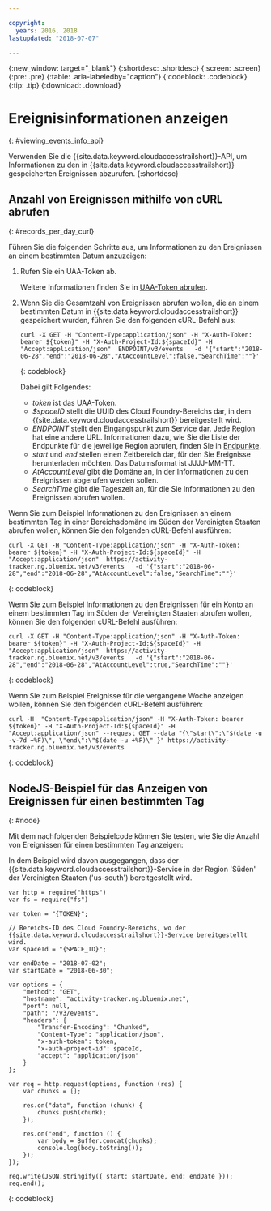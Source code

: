 ```yaml
---

copyright:
  years: 2016, 2018
lastupdated: "2018-07-07"

---
```


{:new_window: target="_blank"}
{:shortdesc: .shortdesc}
{:screen: .screen}
{:pre: .pre}
{:table: .aria-labeledby="caption"}
{:codeblock: .codeblock}
{:tip: .tip}
{:download: .download}



# Ereignisinformationen anzeigen
{: #viewing_events_info_api}

Verwenden Sie die {{site.data.keyword.cloudaccesstrailshort}}-API, um Informationen zu den in {{site.data.keyword.cloudaccesstrailshort}} gespeicherten Ereignissen abzurufen.
{:shortdesc}


## Anzahl von Ereignissen mithilfe von cURL abrufen
{: #records_per_day_curl}

Führen Sie die folgenden Schritte aus, um Informationen zu den Ereignissen an einem bestimmten Datum anzuzeigen:

1. Rufen Sie ein UAA-Token ab.

    Weitere Informationen finden Sie in [UAA-Token abrufen](/docs/services/cloud-activity-tracker/reference/auth_uaa.html#auth_uaa).

2. Wenn Sie die Gesamtzahl von Ereignissen abrufen wollen, die an einem bestimmten Datum in {{site.data.keyword.cloudaccesstrailshort}} gespeichert wurden, führen Sie den folgenden cURL-Befehl aus:

    ```
    curl -X GET -H "Content-Type:application/json" -H "X-Auth-Token: bearer ${token}" -H "X-Auth-Project-Id:${spaceId}" -H "Accept:application/json"  ENDPOINT/v3/events   -d '{"start":"2018-06-28","end":"2018-06-28","AtAccountLevel":false,"SearchTime":""}'
    ```
    {: codeblock}

    Dabei gilt Folgendes:

    * *token* ist das UAA-Token.
    * *$spaceID* stellt die UUID des Cloud Foundry-Bereichs dar, in dem {{site.data.keyword.cloudaccesstrailshort}} bereitgestellt wird.
    * *ENDPOINT* stellt den Eingangspunkt zum Service dar. Jede Region hat eine andere URL. Informationen dazu, wie Sie die Liste der Endpunkte für die jeweilige Region abrufen, finden Sie in [Endpunkte](/docs/services/cloud-activity-tracker/reference/ref_endpoints.html#api_endpoints).
    * *start* und *end* stellen einen Zeitbereich dar, für den Sie Ereignisse herunterladen möchten. Das Datumsformat ist JJJJ-MM-TT. 
    * *AtAccountLevel* gibt die Domäne an, in der Informationen zu den Ereignissen abgerufen werden sollen.
    * *SearchTime* gibt die Tageszeit an, für die Sie Informationen zu den Ereignissen abrufen wollen.


Wenn Sie zum Beispiel Informationen zu den Ereignissen an einem bestimmten Tag in einer Bereichsdomäne im Süden der Vereinigten Staaten abrufen wollen, können Sie den folgenden cURL-Befehl ausführen:

```
curl -X GET -H "Content-Type:application/json" -H "X-Auth-Token: bearer ${token}" -H "X-Auth-Project-Id:${spaceId}" -H "Accept:application/json"  https://activity-tracker.ng.bluemix.net/v3/events   -d '{"start":"2018-06-28","end":"2018-06-28","AtAccountLevel":false,"SearchTime":""}'
```
{: codeblock}

Wenn Sie zum Beispiel Informationen zu den Ereignissen für ein Konto an einem bestimmten Tag im Süden der Vereinigten Staaten abrufen wollen, können Sie den folgenden cURL-Befehl ausführen:

```
curl -X GET -H "Content-Type:application/json" -H "X-Auth-Token: bearer ${token}" -H "X-Auth-Project-Id:${spaceId}" -H "Accept:application/json"  https://activity-tracker.ng.bluemix.net/v3/events   -d '{"start":"2018-06-28","end":"2018-06-28","AtAccountLevel":true,"SearchTime":""}'
```
{: codeblock}

Wenn Sie zum Beispiel Ereignisse für die vergangene Woche anzeigen wollen, können Sie den folgenden cURL-Befehl ausführen:

```
curl -H  "Content-Type:application/json" -H "X-Auth-Token: bearer ${token}" -H "X-Auth-Project-Id:${spaceId}" -H "Accept:application/json" --request GET --data "{\"start\":\"$(date -u -v-7d +%F)\", \"end\":\"$(date -u +%F)\" }" https://activity-tracker.ng.bluemix.net/v3/events
```
{: codeblock}


## NodeJS-Beispiel für das Anzeigen von Ereignissen für einen bestimmten Tag
{: #node}

Mit dem nachfolgenden Beispielcode können Sie testen, wie Sie die Anzahl von Ereignissen für einen bestimmten Tag anzeigen:

In dem Beispiel wird davon ausgegangen, dass der {{site.data.keyword.cloudaccesstrailshort}}-Service in der Region 'Süden' der Vereinigten Staaten ('us-south') bereitgestellt wird. 

```
var http = require("https")
var fs = require("fs")

var token = "{TOKEN}";

// Bereichs-ID des Cloud Foundry-Bereichs, wo der {{site.data.keyword.cloudaccesstrailshort}}-Service bereitgestellt wird.
var spaceId = "{SPACE_ID}";

var endDate = "2018-07-02";
var startDate = "2018-06-30";

var options = {
    "method": "GET",
    "hostname": "activity-tracker.ng.bluemix.net",
    "port": null,
    "path": "/v3/events",
    "headers": {
        "Transfer-Encoding": "Chunked",
        "Content-Type": "application/json",
        "x-auth-token": token,
        "x-auth-project-id": spaceId,
        "accept": "application/json"
    }
};

var req = http.request(options, function (res) {
    var chunks = [];

    res.on("data", function (chunk) {
        chunks.push(chunk);
    });

    res.on("end", function () {
        var body = Buffer.concat(chunks);
        console.log(body.toString());
    });
});

req.write(JSON.stringify({ start: startDate, end: endDate }));
req.end();
```
{: codeblock}



